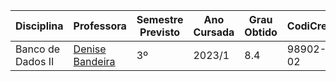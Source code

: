 | Disciplina | Professora | Semestre Previsto | Ano Cursada | Grau Obtido | CodiCred | Carga Horária |
| --- | --- | --- | --- | --- | --- | --- |
| Banco de Dados II | [Denise Bandeira](https://www.linkedin.com/in/denisebandeira/) | 3º | 2023/1 | 8.4 | 98902-02 | 30 |
